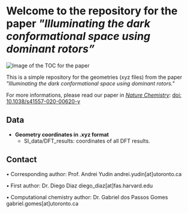 # Welcome to the repository for the paper _"Illuminating the dark conformational space using dominant rotors”_

![Image of the TOC for the paper](https://media.springernature.com/lw685/springer-static/image/art%3A10.1038%2Fs41557-020-00620-y/MediaObjects/41557_2020_620_Figa_HTML.png?as=webp)

This is a simple repository for the geometries (xyz files) from the paper _"Illuminating the dark conformational space using dominant rotors."_

For more informations, please read our paper in _[Nature Chemistry](https://www.nature.com/articles/s41557-020-00620-y)_: [doi: 10.1038/s41557-020-00620-y](https://doi.org/10.1038/s41557-020-00620-y)

## Data
* **Geometry coordinates in .xyz format**
    * SI_data/DFT_results: coordinates of all DFT results.

## Contact
• Corresponding author: Prof. Andrei Yudin andrei.yudin[at]utoronto.ca

• First author: Dr. Diego Diaz diego_diaz[at]fas.harvard.edu

• Computational chemistry author: Dr. Gabriel dos Passos Gomes gabriel.gomes[at]utoronto.ca
